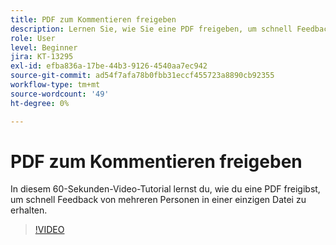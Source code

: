 ```yaml
---
title: PDF zum Kommentieren freigeben
description: Lernen Sie, wie Sie eine PDF freigeben, um schnell Feedback von mehreren Personen in einer einzigen Datei zu erhalten
role: User
level: Beginner
jira: KT-13295
exl-id: efba836a-17be-44b3-9126-4540aa7ec942
source-git-commit: ad54f7afa78b0fbb31eccf455723a8890cb92355
workflow-type: tm+mt
source-wordcount: '49'
ht-degree: 0%

---
```


# PDF zum Kommentieren freigeben

In diesem 60-Sekunden-Video-Tutorial lernst du, wie du eine PDF freigibst, um schnell Feedback von mehreren Personen in einer einzigen Datei zu erhalten.

>[!VIDEO](https://video.tv.adobe.com/v/340769?quality=12&learn=on&hidetitle=true)
